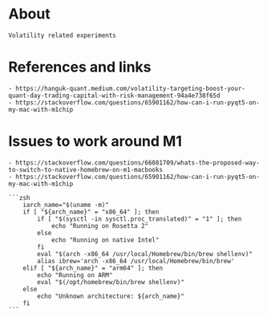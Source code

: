
# About

    Volatility related experiments



# References and links

    - https://hanguk-quant.medium.com/volatility-targeting-boost-your-quant-day-trading-capital-with-risk-management-94a4e738f65d
    - https://stackoverflow.com/questions/65901162/how-can-i-run-pyqt5-on-my-mac-with-m1chip


# Issues to work around M1

    - https://stackoverflow.com/questions/66081709/whats-the-proposed-way-to-switch-to-native-homebrew-on-m1-macbooks
    - https://stackoverflow.com/questions/65901162/how-can-i-run-pyqt5-on-my-mac-with-m1chip

    ```zsh
        iarch_name="$(uname -m)"
        if [ "${arch_name}" = "x86_64" ]; then
            if [ "$(sysctl -in sysctl.proc_translated)" = "1" ]; then
                echo "Running on Rosetta 2"
            else
                echo "Running on native Intel"
            fi
            eval "$(arch -x86_64 /usr/local/Homebrew/bin/brew shellenv)"
            alias ibrew='arch -x86_64 /usr/local/Homebrew/bin/brew'
        elif [ "${arch_name}" = "arm64" ]; then
            echo "Running on ARM"
            eval "$(/opt/homebrew/bin/brew shellenv)"
        else
            echo "Unknown architecture: ${arch_name}"
        fi
    ```
